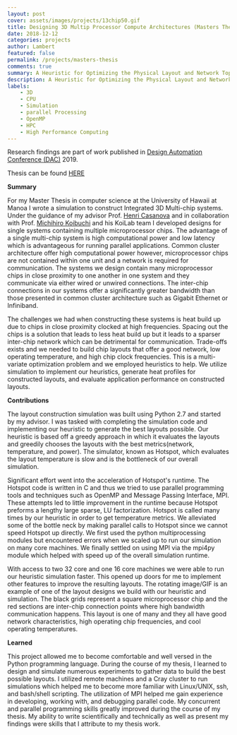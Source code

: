 ```yaml
---
layout: post
cover: assets/images/projects/13chip50.gif
title: Designing 3D Multip Processor Compute Architectures (Masters Thesis)
date: 2018-12-12
categories: projects
author: Lambert
featured: false
permalink: /projects/masters-thesis
comments: true
summary: A Heuristic for Optimizing the Physical Layout and Network Topology of Integrated 3D Multi-chip Systems Under Temperature Constraints
description: A Heuristic for Optimizing the Physical Layout and Network Topology of Integrated 3D Multi-chip Systems Under Temperature Constraints
labels:
    - 3D
    - CPU
    - Simulation
    - parallel Processing
    - OpenMP
    - HPC
    - High Performance Computing
---
```


Research findings are part of work published in [Design Automation Conference
(DAC)](https://dl.acm.org/citation.cfm?id=3316781.3317913) 2019.

Thesis can be found [HERE](http://hdl.handle.net/10125/62292)

__Summary__

For my Master Thesis in computer science at the University of Hawaii at Manoa I
wrote a simulation to construct Integrated 3D Multi-chip systems.  Under the
guidance of my advisor Prof. [Henri Casanova](https://henricasanova.github.io/)
and in collaboration with Prof. [Michihiro
Koibuchi](https://www.nii.ac.jp/en/faculty/architecture/koibuchi_michihiro/) and
his KoiLab team I developed designs for single systems containing multiple
microprocessor chips.  The advantage of a single multi-chip system is high
computational power and low latency which is advantageous for running parallel
applications.  Common cluster architecture offer high computational power
however, microprocessor chips are not contained within one unit and a network is
required for communication.  The systems we design contain many microprocessor
chips in close proximity to one another in one system and they communicate via
either wired or unwired connections.  The inter-chip connections in our systems
offer a significantly greater bandwidth than those presented in common cluster
architecture such as Gigabit Ethernet or Infiniband.

The challenges we had when constructing these systems is heat build up due to
chips in close proximity clocked at high frequencies.  Spacing out the chips is
a solution that leads to less heat build up but it leads to a sparser inter-chip
network which can be detrimental for communication.  Trade-offs exists and we
needed to build chip layouts that offer a good network, low operating
temperature, and high chip clock frequencies.  This is a multi-variate
optimization problem and we employed heuristics to help.  We utilize simulation
to implement our heuristics, generate heat profiles for constructed layouts, and
evaluate application performance on constructed layouts.

**Contributions**

The layout construction simulation was built using Python 2.7 and started by my
advisor.  I was tasked with completing the simulation code and implementing our
heuristic to generate the best layouts possible.  Our heuristic is based off a
greedy approach in which it evaluates the layouts and greedily chooses the
layouts with the best metrics(network, temperature, and power).  The simulator,
known as Hotspot,  which evaluates the layout temperature is slow and is the
bottleneck of our overall simulation.  

Significant effort went into the acceleration of Hotspot's runtime.  The Hotspot
code is written in C and thus we tried to use parallel programming tools and
techniques such as OpenMP and Message Passing Interface, MPI.  These attempts
led to little improvement in the runtime because Hotspot preforms a lengthy
large sparse, LU factorization.  Hotspot is called many times by our heuristic
in order to get temperature metrics.  We alleviated some of the bottle neck by
making parallel calls to Hotspot since we cannot speed Hotspot up directly.  We
first used the python multiprocessing modules but encountered errors when we
scaled up to run our simulation on many core machines.  We finally settled on
using MPI via the mpi4py module which helped with speed up of the overall
simulation runtime.

With access to two 32 core and one 16 core machines we were able to run our
heuristic simulation faster.  This opened up doors for me to implement other
features to improve the resulting layouts.  The rotating image/GIF is an example
of one of the layout designs we build with our heuristic and simulation.  The
black grids represent a square microprocessor chip and the red sections are
inter-chip connection points where high bandwidth communication happens.  This
layout is one of many and they all have good network characteristics, high
operating chip frequencies, and cool operating temperatures.   

__Learned__

This project allowed me to become comfortable and well versed in the Python
programming language.  During the course of my thesis, I learned to design and
simulate numerous experiments to gather data to build the best possible layouts.
I utilized remote machines and a Cray cluster to run simulations which helped me
to become more familiar with Linux/UNIX, ssh, and bash/shell scripting.  The
utilization of MPI helped me gain experience in developing, working with, and
debugging parallel code.  My concurrent and parallel programming skills greatly
improved during the course of my thesis.  My ability to write scientifically and
technically as well as present my findings were skills that I attribute to my
thesis work.  

<br/>
